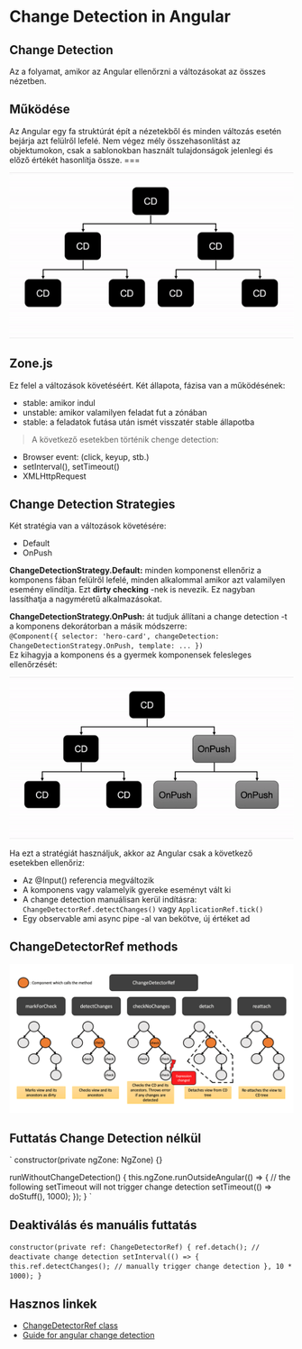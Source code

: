 # Change Detection in Angular

## Change Detection
Az a folyamat, amikor az Angular ellenőrzni a változásokat az összes nézetben.

## Működése
Az Angular egy fa struktúrát épít a nézetekből és minden változás esetén 
bejárja azt felülről lefelé. Nem végez mély összehasonlítást az objektumokon, csak a sablonokban használt tulajdonságok jelenlegi és előző értékét hasonlítja össze. ===  
  
![Change cycle](src/assets/cd-cycle.gif)  

## Zone.js
Ez felel a változások követéséért. Két állapota, fázisa van a 
működésének:  
- stable: amikor indul
- unstable: amikor valamilyen feladat fut a zónában
- stable: a feladatok futása után ismét visszatér stable állapotba  
> A következő esetekben történik chenge detection:
- Browser event: (click, keyup, stb.)
- setInterval(), setTimeout()
- XMLHttpRequest

## Change Detection Strategies
Két stratégia van a változások követésére:
- Default
- OnPush

__ChangeDetectionStrategy.Default:__ minden komponenst ellenőriz a komponens fában felülről lefelé, minden alkalommal amikor azt valamilyen esemény elindítja. Ezt 
__dirty checking__ -nek is nevezik. Ez nagyban lassíthatja a nagyméretű alkalmazásokat.  

__ChangeDetectionStrategy.OnPush:__ át tudjuk állítani a change detection -t a komponens dekorátorban a másik módszerre:  
`
@Component({
    selector: 'hero-card',
    changeDetection: ChangeDetectionStrategy.OnPush,
    template: ...
})
`  
Ez kihagyja a komponens és a gyermek komponensek felesleges ellenőrzését:  

![Change cycle](src/assets/cd-on-push-cycle.gif)  
  
Ha ezt a stratégiát használjuk, akkor az Angular csak a következő esetekben ellenőriz:  
- Az @Input() referencia megváltozik
- A komponens vagy valamelyik gyereke eseményt vált ki
- A change detection manuálisan kerül indításra: `ChangeDetectorRef.detectChanges()` vagy `ApplicationRef.tick()`
- Egy observable ami async pipe -al van bekötve, új értéket ad
  
## ChangeDetectorRef methods

![Change cycle](src/assets/changedetectorref-methods.png)  

## Futtatás Change Detection nélkül
`
constructor(private ngZone: NgZone) {}

runWithoutChangeDetection() {
  this.ngZone.runOutsideAngular(() => {
    // the following setTimeout will not trigger change detection
    setTimeout(() => doStuff(), 1000);
  });
}
`

## Deaktiválás és manuális futtatás
`
constructor(private ref: ChangeDetectorRef) {
  ref.detach(); // deactivate change detection
  setInterval(() => {
    this.ref.detectChanges(); // manually trigger change detection
  }, 10 * 1000);
}
`

## Hasznos linkek
- [ChangeDetectorRef class](https://angular.io/api/core/ChangeDetectorRef)
- [Guide for angular change detection](https://www.mokkapps.de/blog/the-last-guide-for-angular-change-detection-you-will-ever-need/)
